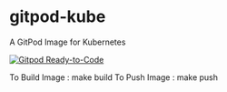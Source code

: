 # gitpod-kube
A GitPod Image for Kubernetes

[![Gitpod Ready-to-Code](https://img.shields.io/badge/Gitpod-Ready--to--Code-blue?logo=gitpod)](https://gitpod.io/from-referrer/)

To Build Image  : make build
To Push Image   : make push
